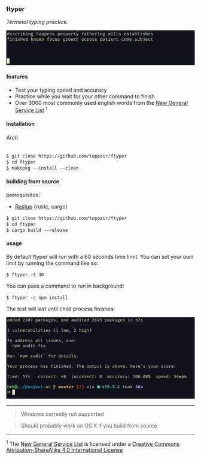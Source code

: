 ### ftyper
*Terminal typing practice.*

![gameplay](assets/gameplay.gif)

#### features
* Test your typing speed and accuracy
* Practice while you wait for your other command to finish
* Over 3000 most commonly used english words from the [New General Service List](https://www.newgeneralservicelist.org/) <sup>1</sup>
#### installation
###### Arch
````
$ git clone https://github.com/toppair/ftyper
$ cd ftyper
$ makepkg --install --clean
````
#### building from source
prerequisites:

* [Rustup](https://www.rust-lang.org/tools/install) (rustc, cargo)

````
$ git clone https://github.com/toppair/ftyper
$ cd ftyper
$ cargo build --release
````

#### usage
By default ftyper will run with a 60 seconds time limit. You can set your own limit by running the command like so:
````
$ ftyper -t 30
````
You can pass a command to run in background:
````
$ ftyper -c npm install
````
The test will last until child process finishes:

![Screenshot](assets/screenshot.jpg)

---
> Windows currently not supported

> Should probably work on OS X if you build from source
---
<sup>1</sup> The [New General Service List](https://www.newgeneralservicelist.org/) is licensed under a [Creative Commons Attribution-ShareAlike 4.0 International License](https://creativecommons.org/licenses/by-sa/4.0/)
